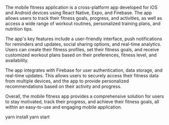 The mobile fitness application is a cross-platform app developed for iOS and Android devices using React Native,
Expo, and Firebase. The app allows users to track their fitness goals, progress, and activities,
as well as access a wide range of workout routines, personalized training plans, and nutrition tips.

The app's key features include a user-friendly interface, push notifications for reminders and updates, social sharing options,
and real-time analytics. Users can create their fitness profiles, set their fitness goals,
and receive customized workout plans based on their preferences, fitness level, and availability.

The app integrates with Firebase for user authentication, data storage, and real-time updates. 
This allows users to securely access their fitness data from multiple devices, 
and the app to provide personalized recommendations based on their activity and progress.

Overall, the mobile fitness app provides a comprehensive solution for users to stay motivated, 
track their progress, and achieve their fitness goals, all within an easy-to-use and engaging mobile application.

yarn install
yarn start
